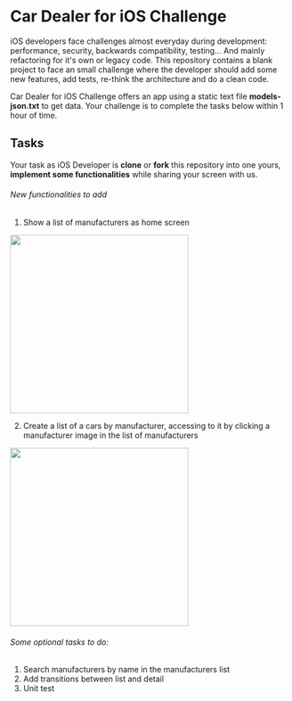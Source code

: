 # Car Dealer for iOS Challenge
iOS developers face challenges almost everyday during development: performance, security, backwards compatibility, testing... And mainly refactoring for it's own or legacy code.
This repository contains a blank project to face an small challenge where the developer should add some new features, add tests, re-think the architecture and do a clean code.

Car Dealer for iOS Challenge offers an app using a static text file **models-json.txt** to get data. Your challenge is to complete the tasks below within 1 hour of time.

## Tasks
Your task as iOS Developer is **clone** or **fork** this repository into one yours, **implement some functionalities** while sharing your screen with us.

###### New functionalities to add

1. Show a list of manufacturers as home screen
<img src="https://cloud.githubusercontent.com/assets/144786/21882223/1f200fa0-d8dc-11e6-99f2-fe235ad1107c.jpg" width="320">

2. Create a list of a cars by manufacturer, accessing to it by clicking a manufacturer image in the list of manufacturers
<img src="https://cloud.githubusercontent.com/assets/144786/21882281/58eebdb2-d8dc-11e6-9410-59dd272c344a.jpg" width="320">

###### Some optional tasks to do:

1. Search manufacturers by name in the manufacturers list
2. Add transitions between list and detail
3. Unit test

